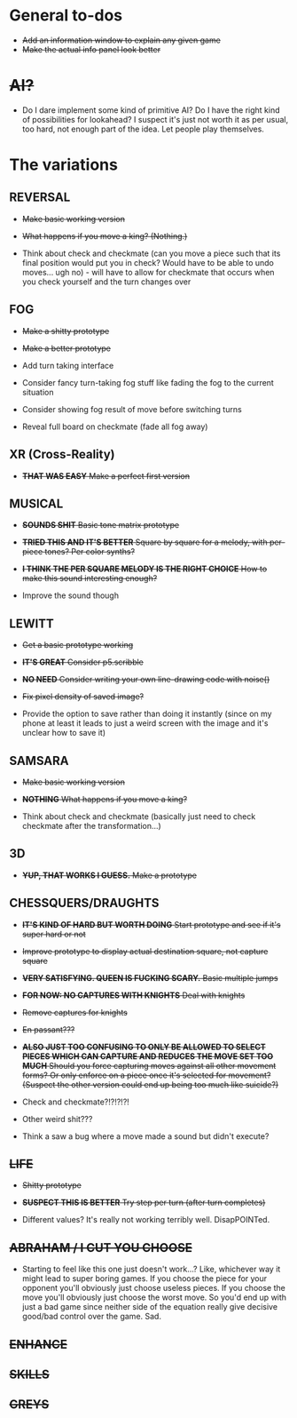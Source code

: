 # General to-dos

- ~~Add an information window to explain any given game~~
- ~~Make the actual info panel look better~~

# ~~AI?~~

- Do I dare implement some kind of primitive AI? Do I have the right kind of possibilities for lookahead? I suspect it's just not worth it as per usual, too hard, not enough part of the idea. Let people play themselves.

# The variations

## REVERSAL

- ~~Make basic working version~~
- ~~What happens if you move a king? (Nothing.)~~

- Think about check and checkmate (can you move a piece such that its final position would put you in check? Would have to be able to undo moves... ugh no) - will have to allow for checkmate that occurs when you check yourself and the turn changes over


## FOG

- ~~Make a shitty prototype~~
- ~~Make a better prototype~~

- Add turn taking interface
- Consider fancy turn-taking fog stuff like fading the fog to the current situation
- Consider showing fog result of move before switching turns
- Reveal full board on checkmate (fade all fog away)

## XR (Cross-Reality)

- ~~__THAT WAS EASY__ Make a perfect first version~~

## MUSICAL

- ~~__SOUNDS SHIT__ Basic tone matrix prototype~~
- ~~__TRIED THIS AND IT'S BETTER__ Square by square for a melody, with per-piece tones? Per color synths?~~
- ~~__I THINK THE PER SQUARE MELODY IS THE RIGHT CHOICE__ How to make this sound interesting enough?~~

- Improve the sound though

## LEWITT

- ~~Get a basic prototype working~~
- ~~__IT'S GREAT__ Consider p5.scribble~~
- ~~__NO NEED__ Consider writing your own line-drawing code with noise()~~
- ~~Fix pixel density of saved image?~~

- Provide the option to save rather than doing it instantly (since on my phone at least it leads to just a weird screen with the image and it's unclear how to save it)

## SAMSARA

- ~~Make basic working version~~
- ~~__NOTHING__ What happens if you move a king?~~

- Think about check and checkmate (basically just need to check checkmate after the transformation...)

## 3D

- ~~__YUP, THAT WORKS I GUESS.__ Make a prototype~~

## CHESSQUERS/DRAUGHTS

- ~~__IT'S KIND OF HARD BUT WORTH DOING__ Start prototype and see if it's super hard or not~~
- ~~Improve prototype to display actual destination square, not capture square~~
- ~~__VERY SATISFYING. QUEEN IS FUCKING SCARY.__ Basic multiple jumps~~
- ~~__FOR NOW: NO CAPTURES WITH KNIGHTS__ Deal with knights~~
- ~~Remove captures for knights~~
- ~~En passant???~~
- ~~__ALSO JUST TOO CONFUSING TO ONLY BE ALLOWED TO SELECT PIECES WHICH CAN CAPTURE AND REDUCES THE MOVE SET TOO MUCH__ Should you force capturing moves against all other movement forms? Or only enforce on a piece once it's selected for movement? (Suspect the other version could end up being too much like suicide?)~~

- Check and checkmate?!?!?!?!
- Other weird shit???
- Think a saw a bug where a move made a sound but didn't execute?

## ~~LIFE~~

- ~~Shitty prototype~~
- ~~__SUSPECT THIS IS BETTER__ Try step per turn (after turn completes)~~

- Different values? It's really not working terribly well. DisapPOINTed.

## ~~ABRAHAM / I CUT YOU CHOOSE~~

- Starting to feel like this one just doesn't work...? Like, whichever way it might lead to super boring games. If you choose the piece for your opponent you'll obviously just choose useless pieces. If you choose the move you'll obviously just choose the worst move. So you'd end up with just a bad game since neither side of the equation really give decisive good/bad control over the game. Sad.

## ~~ENHANCE~~

## ~~SKILLS~~

## ~~GREYS~~
